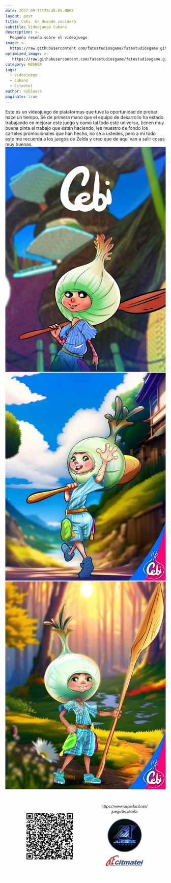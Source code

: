 ```yaml
---
date: 2022-09-11T23:48:05.000Z
layout: post
title: Cebi. Un duende cocinero
subtitle: Videojuego Cubano 
description: >-
  Pequeña reseña sobre el videojuego 
image: >-
  https://raw.githubusercontent.com/fatestudiosgame/fatestudiosgame.github.io/master/src/img/images-post/cebi/cebi-01.jpg
optimized_image: >-
   https://raw.githubusercontent.com/fatestudiosgame/fatestudiosgame.github.io/master/src/img/images-post/cebi/cebi-01.jpg
category: RESEÑA
tags:
  - videojuego
  - cubano
  - Citmatel
author: noblesse
paginate: true
---
```

Este es un videojuego de plataformas que tuve la oportunidad de probar hace un tiempo. Sé de primera mano que el equipo de desarrollo ha estado trabajando en mejorar este juego y como tal todo este universo, tienen muy buena pinta el trabajo que están haciendo, les muestro de fondo los carteles promocionales que han hecho, no sé a ustedes, pero a mi todo esto me recuerda a los juegos de Zelda y creo que de aquí van a salir cosas muy buenas.
![imagen de cebi](https://raw.githubusercontent.com/fatestudiosgame/fatestudiosgame.github.io/master/src/img/images-post/cebi/cebi-02.jpg)
![imagen de cebi](https://raw.githubusercontent.com/fatestudiosgame/fatestudiosgame.github.io/master/src/img/images-post/cebi/cebi-03.jpg)
![imagen de cebi](https://raw.githubusercontent.com/fatestudiosgame/fatestudiosgame.github.io/master/src/img/images-post/cebi/cebi-04.jpg)
![imagen de cebi](https://raw.githubusercontent.com/fatestudiosgame/fatestudiosgame.github.io/master/src/img/images-post/cebi/cebi-05.jpg)